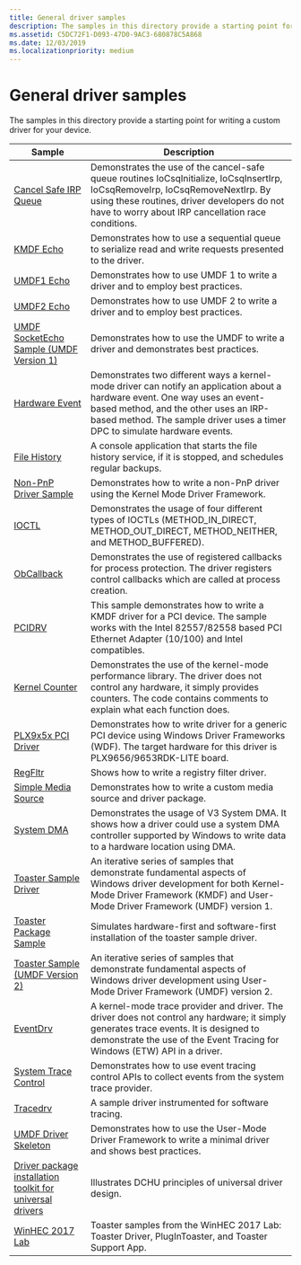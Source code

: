 ```yaml
---
title: General driver samples
description: The samples in this directory provide a starting point for writing a custom driver for your device.
ms.assetid: C5DC72F1-D093-47D0-9AC3-680878C5A868
ms.date: 12/03/2019
ms.localizationpriority: medium
---
```


# General driver samples

The samples in this directory provide a starting point for writing a custom driver for your device.

| Sample | Description |
| --- | --- |
| [Cancel Safe IRP Queue](https://docs.microsoft.com/samples/microsoft/windows-driver-samples/cancel-safe-irp-queue-sample) | Demonstrates the use of the cancel-safe queue routines IoCsqInitialize, IoCsqInsertIrp, IoCsqRemoveIrp, IoCsqRemoveNextIrp. By using these routines, driver developers do not have to worry about IRP cancellation race conditions. |
| [KMDF Echo](https://docs.microsoft.com/samples/microsoft/windows-driver-samples/kmdf-echo-sample) | Demonstrates how to use a sequential queue to serialize read and write requests presented to the driver. |
| [UMDF1 Echo](https://docs.microsoft.com/samples/microsoft/windows-driver-samples/echo-sample-umdf-version-1) | Demonstrates how to use UMDF 1 to write a driver and to employ best practices. |
| [UMDF2 Echo](https://docs.microsoft.com/samples/microsoft/windows-driver-samples/echo-sample-umdf-version-2) | Demonstrates how to use UMDF 2 to write a driver and to employ best practices. |
| [UMDF SocketEcho Sample (UMDF Version 1)](https://docs.microsoft.com/samples/microsoft/windows-driver-samples/umdf-socketecho-sample-umdf-version-1) | Demonstrates how to use the UMDF to write a driver and demonstrates best practices. |
| [Hardware Event](https://docs.microsoft.com/samples/microsoft/windows-driver-samples/hardware-event-sample)| Demonstrates two different ways a kernel-mode driver can notify an application about a hardware event. One way uses an event-based method, and the other uses an IRP-based method. The sample driver uses a timer DPC to simulate hardware events. |
| [File History](https://docs.microsoft.com/samples/microsoft/windows-driver-samples/file-history-sample)| A console application that starts the file history service, if it is stopped, and schedules regular backups. |
| [Non-PnP Driver Sample](https://docs.microsoft.com/samples/microsoft/windows-driver-samples/non-pnp-driver-sample)| Demonstrates how to write a non-PnP driver using the Kernel Mode Driver Framework. |
| [IOCTL](https://docs.microsoft.com/samples/microsoft/windows-driver-samples/ioctl)| Demonstrates the usage of four different types of IOCTLs (METHOD\_IN\_DIRECT, METHOD\_OUT\_DIRECT, METHOD\_NEITHER, and METHOD\_BUFFERED). |
| [ObCallback](https://docs.microsoft.com/samples/microsoft/windows-driver-samples/obcallback-callback-registration-driver) | Demonstrates the use of registered callbacks for process protection. The driver registers control callbacks which are called at process creation. |
| [PCIDRV](https://docs.microsoft.com/samples/microsoft/windows-driver-samples/pcidrv---wdf-driver-for-pci-device) | This sample demonstrates how to write a KMDF driver for a PCI device. The sample works with the Intel 82557/82558 based PCI Ethernet Adapter (10/100) and Intel compatibles. |
| [Kernel Counter](https://docs.microsoft.com/samples/microsoft/windows-driver-samples/kernel-counter-sample-kcs) | Demonstrates the use of the kernel-mode performance library. The driver does not control any hardware, it simply provides counters. The code contains comments to explain what each function does. |
| [PLX9x5x PCI Driver](https://docs.microsoft.com/samples/microsoft/windows-driver-samples/plx9x5x-pci-driver) | Demonstrates how to write driver for a generic PCI device using Windows Driver Frameworks (WDF). The target hardware for this driver is PLX9656/9653RDK-LITE board. |
| [RegFltr](https://docs.microsoft.com/samples/microsoft/windows-driver-samples/regfltr-sample-driver) | Shows how to write a registry filter driver. |
| [Simple Media Source](https://docs.microsoft.com/samples/microsoft/windows-driver-samples/simplemediasource-sample) | Demonstrates how to write a custom media source and driver package. |
| [System DMA](https://docs.microsoft.com/samples/microsoft/windows-driver-samples/system-dma) | Demonstrates the usage of V3 System DMA. It shows how a driver could use a system DMA controller supported by Windows to write data to a hardware location using DMA. |
| [Toaster Sample Driver](https://docs.microsoft.com/samples/microsoft/windows-driver-samples/toaster-sample-driver) | An iterative series of samples that demonstrate fundamental aspects of Windows driver development for both Kernel-Mode Driver Framework (KMDF) and User-Mode Driver Framework (UMDF) version 1. |
| [Toaster Package Sample](https://docs.microsoft.com/samples/microsoft/windows-driver-samples/toaster-package-sample-driver) | Simulates hardware-first and software-first installation of the toaster sample driver. |
| [Toaster Sample (UMDF Version 2)](https://docs.microsoft.com/samples/microsoft/windows-driver-samples/toaster-sample-umdf-version-2) | An iterative series of samples that demonstrate fundamental aspects of Windows driver development using User-Mode Driver Framework (UMDF) version 2. |
| [EventDrv](https://docs.microsoft.com/samples/microsoft/windows-driver-samples/eventdrv) | A kernel-mode trace provider and driver. The driver does not control any hardware; it simply generates trace events. It is designed to demonstrate the use of the Event Tracing for Windows (ETW) API in a driver. |
| [System Trace Control](https://docs.microsoft.com/samples/microsoft/windows-driver-samples/systemtraceprovider) | Demonstrates how to use event tracing control APIs to collect events from the system trace provider. |
| [Tracedrv](https://docs.microsoft.com/samples/microsoft/windows-driver-samples/tracedrv) | A sample driver instrumented for software tracing.|
| [UMDF Driver Skeleton](https://docs.microsoft.com/samples/microsoft/windows-driver-samples/umdf-driver-skeleton-sample-umdf-version-1) | Demonstrates how to use the User-Mode Driver Framework to write a minimal driver and shows best practices. |
| [Driver package installation toolkit for universal drivers](https://docs.microsoft.com/samples/microsoft/windows-driver-samples/driver-package-installation-toolkit-for-universal-drivers) | Illustrates DCHU principles of universal driver design. |
| [WinHEC 2017 Lab](https://docs.microsoft.com/samples/microsoft/windows-driver-samples/winhec-2017-lab) | Toaster samples from the WinHEC 2017 Lab: Toaster Driver, PlugInToaster, and Toaster Support App. |
